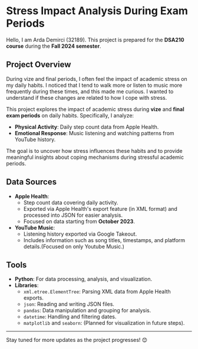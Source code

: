 # Stress Impact Analysis During Exam Periods
Hello, I am Arda Demirci (32189). This project is prepared for the **DSA210 course** during the **Fall 2024 semester**.

## Project Overview
During vize and final periods, I often feel the impact of academic stress on my daily habits. I noticed that I tend to walk more or listen to music more frequently during these times, and this made me curious. I wanted to understand if these changes are related to how I cope with stress.

This project explores the impact of academic stress during **vize** and **final exam periods** on daily habits. Specifically, I analyze:
- **Physical Activity**: Daily step count data from Apple Health.
- **Emotional Response**: Music listening and watching patterns from YouTube history.

The goal is to uncover how stress influences these habits and to provide meaningful insights about coping mechanisms during stressful academic periods.

## Data Sources
- **Apple Health**:
  - Step count data covering daily activity.
  - Exported via Apple Health's export feature (in XML format) and processed into JSON for easier analysis.
  - Focused on data starting from **October 2023**.
- **YouTube Music**:
  - Listening history exported via Google Takeout.
  - Includes information such as song titles, timestamps, and platform details.(Focused on only Youtube Music.)

## Tools
- **Python**: For data processing, analysis, and visualization.
- **Libraries**:
  - `xml.etree.ElementTree`: Parsing XML data from Apple Health exports.
  - `json`: Reading and writing JSON files.
  - `pandas`: Data manipulation and grouping for analysis.
  - `datetime`: Handling and filtering dates.
  - `matplotlib` and `seaborn`: (Planned for visualization in future steps).

---

Stay tuned for more updates as the project progresses! 😊


